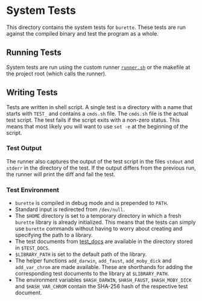 
# System Tests

This directory contains the system tests for `burette`.
These tests are run against the compiled binary and test the program as a whole.

## Running Tests

System tests are run using the custom runner [`runner.sh`](./runner.sh) or the makefile at the
project root (which calls the runner).

## Writing Tests

Tests are written in shell script.
A single test is a directory with a name that starts with `TEST_` and contains a `cmds.sh` file.
The `cmds.sh` file is the actual test script.
The test fails if the script exits with a non-zero status.
This means that most likely you will want to use `set -e` at the beginning of the script.

### Test Output

The runner also captures the output of the test script in the files `stdout` and `stderr` in the
directory of the test.
If the output differs from the previous run, the runner will print the diff and fail the test.

### Test Environment

- `burette` is compiled in debug mode and is prepended to `PATH`.
- Standard input is redirected from `/dev/null`.
- The `$HOME` directory is set to a temporary directory in which a fresh `burette` library is
  already initialized.
  This means that the tests can simply use `burette` commands without having to worry about
  creating and specifying the path to a library.
- The test documents from [test_docs](test_docs) are available in the directory stored in
  `$TEST_DOCS`.
- `$LIBRARY_PATH` is set to the default path of the library.
- The helper functions `add_darwin`, `add_faust`, `add_moby_dick` and `add_var_chrom` are made
  available.
  These are shorthands for adding the corresponding test documents to the library at
  `$LIBRARY_PATH`.
- The environment variables `$HASH_DARWIN`, `$HASH_FAUST`, `$HASH_MOBY_DICK` and `$HASH_VAR_CHROM`
  contain the SHA-256 hash of the respective test document.
